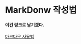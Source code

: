 MarkDonw 작성법
===============

#### 이건 링크로 남기겠다.
[마크다운 사용법](https://gist.github.com/ihoneymon/652be052a0727ad59601) 
